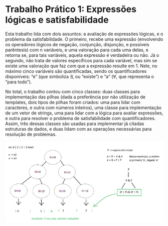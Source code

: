 # Trabalho Prático 1: Expressões lógicas e satisfabilidade

Esta trabalho lida com dois assuntos: a avaliação de expressões lógicas, e o problema da
satisfabilidade. O primeiro, recebe uma expressão (envolvendo os operadores lógicos de negação,
conjunção, disjunção, e possíveis parêntesis) com n variáveis, e uma valoração para cada uma
delas, e retorna se, para tais variáveis, aquela expressão é verdadeira ou não. Já o segundo, não
trata de valores específicos para cada variável, mas sim se existe uma valoração que faz com que
a expressão resulte em 1. Nele, no máximo cinco variáveis são quantificadas, sendo os
quantificadores disponíveis: “e” (que simboliza ∃, ou “existe”) e “a” (∀, que representa o “para
todo”).

No total, o trabalho contou com cinco classes: duas classes para implementação das pilhas (dada
a preferência por não utilização de templates, dois tipos de pilhas foram criados: uma para lidar
com caracteres, e outra com números inteiros), uma classe para implementação de um vetor de
strings, uma para lidar com a lógica para avaliar expressões, e outra para resolver o problema de
satisfabilidade com quantificadores. Assim, três dessas classes são usadas para implementar já
citadas estruturas de dados, e duas lidam com as operações necessárias para resolução de
problemas.

![Alt text](image.png)
